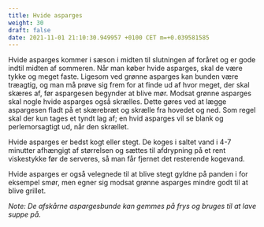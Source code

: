 ```yaml
---
title: Hvide asparges
weight: 30
draft: false
date: 2021-11-01 21:10:30.949957 +0100 CET m=+0.039581585
---
```



Hvide asparges kommer i sæson i midten til slutningen af foråret og er
gode indtil midten af sommeren. Når man køber hvide asparges, skal de
være tykke og meget faste. Ligesom ved grønne asparges kan bunden være
træagtig, og man må prøve sig frem for at finde ud af hvor meget, der
skal skæres af, før aspargesen begynder at blive mør. Modsat grønne
asparges skal nogle hvide asparges også skrælles. Dette gøres ved at
lægge aspargesen fladt på et skærebræt og skrælle fra hovedet og ned.
Som regel skal der kun tages et tyndt lag af; en hvid asparges vil se
blank og perlemorsagtigt ud, når den skrællet.

Hvide asparges er bedst kogt eller stegt. De koges i saltet vand i 4-7
minutter afhængigt af størrelsen og sættes til afdrypning på et rent
viskestykke før de serveres, så man får fjernet det resterende kogevand.

Hvide asparges er også velegnede til at blive stegt gyldne på panden i
for eksempel smør, men egner sig modsat grønne asparges mindre godt til
at blive grillet.

*Note: De afskårne aspargesbunde kan gemmes på frys og bruges til at
lave suppe på.*







